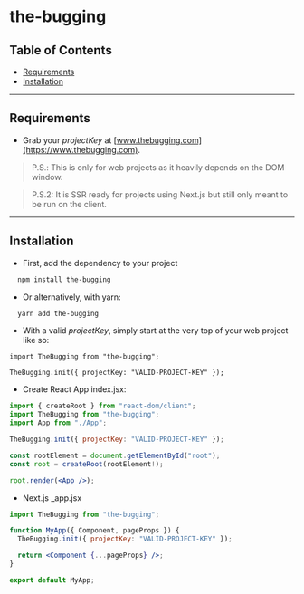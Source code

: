 # the-bugging

## Table of Contents

- [Requirements](#requirements)
- [Installation](#installation)

---

## Requirements

- Grab your _projectKey_ at [www.thebugging.com](https://www.thebugging.com).

> P.S.: This is only for web projects as it heavily depends on the DOM window.

> P.S.2: It is SSR ready for projects using Next.js but still only meant to be run on the client.

---

## Installation

- First, add the dependency to your project

```bash
  npm install the-bugging
```

- Or alternatively, with yarn:

```bash
  yarn add the-bugging
```

- With a valid _projectKey_, simply start at the very top of your web project like so:

```tsx
import TheBugging from "the-bugging";

TheBugging.init({ projectKey: "VALID-PROJECT-KEY" });
```

- Create React App index.jsx:

```jsx
import { createRoot } from "react-dom/client";
import TheBugging from "the-bugging";
import App from "./App";

TheBugging.init({ projectKey: "VALID-PROJECT-KEY" });

const rootElement = document.getElementById("root");
const root = createRoot(rootElement!);

root.render(<App />);
```

- Next.js \_app.jsx

```jsx
import TheBugging from "the-bugging";

function MyApp({ Component, pageProps }) {
  TheBugging.init({ projectKey: "VALID-PROJECT-KEY" });

  return <Component {...pageProps} />;
}

export default MyApp;
```
